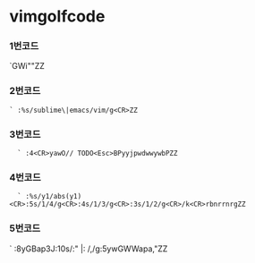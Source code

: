 # vimgolfcode
### 1번코드

  `GWi"<End>"<Esc>ZZ
### 2번코드
    ` :%s/sublime\|emacs/vim/g<CR>ZZ
### 3번코드
      ` :4<CR>yawO// TODO<Esc>BPyyjpwdwwywbPZZ
### 4번코드
      ` :%s/y1/abs(y1)<CR>:5s/1/4/g<CR>:4s/1/3/g<CR>:3s/1/2/g<CR>/k<CR>rbnrrnrgZZ
### 5번코드
  ` :8<CR><C-V><Up><Up><Right><Right><Right><Right>yGBa<Esc>p3J:10s/:" \|: /,/g<CR>:5<CR>ywGWWa<Esc>pa,<End>"<CR><Esc>ZZ
